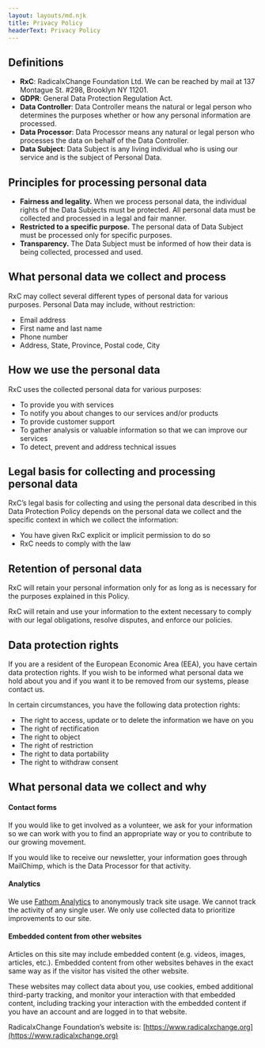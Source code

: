 ```yaml
---
layout: layouts/md.njk
title: Privacy Policy
headerText: Privacy Policy
---
```


## Definitions

- **RxC**: RadicalxChange Foundation Ltd. We can be reached by mail at 137 Montague St. #298, Brooklyn NY 11201.
- **GDPR**: General Data Protection Regulation Act.
- **Data Controller**: Data Controller means the natural or legal person who determines the purposes whether or how any personal information are processed.
- **Data Processor**: Data Processor means any natural or legal person who processes the data on behalf of the Data Controller.
- **Data Subject**: Data Subject is any living individual who is using our service and is the subject of Personal Data.

## Principles for processing personal data

- **Fairness and legality.** When we process personal data, the individual rights of the Data Subjects must be protected. All personal data must be collected and processed in a legal and fair manner.
- **Restricted to a specific purpose.** The personal data of Data Subject must be processed only for specific purposes.
- **Transparency.** The Data Subject must be informed of how their data is being collected, processed and used.

## What personal data we collect and process

RxC may collect several different types of personal data for various purposes. Personal Data may include, without restriction:

- Email address
- First name and last name
- Phone number
- Address, State, Province, Postal code, City

## How we use the personal data

RxC uses the collected personal data for various purposes:

- To provide you with services
- To notify you about changes to our services and/or products
- To provide customer support
- To gather analysis or valuable information so that we can improve our services
- To detect, prevent and address technical issues

## Legal basis for collecting and processing personal data

RxC’s legal basis for collecting and using the personal data described in this Data Protection Policy depends on the personal data we collect and the specific context in which we collect the information:

- You have given RxC explicit or implicit permission to do so
- RxC needs to comply with the law

## Retention of personal data

RxC will retain your personal information only for as long as is necessary for the purposes explained in this Policy.

RxC will retain and use your information to the extent necessary to comply with our legal obligations, resolve disputes, and enforce our policies.

## Data protection rights

If you are a resident of the European Economic Area (EEA), you have certain data protection rights. If you wish to be informed what personal data we hold about you and if you want it to be removed from our systems, please contact us.

In certain circumstances, you have the following data protection rights:

- The right to access, update or to delete the information we have on you
- The right of rectification
- The right to object
- The right of restriction
- The right to data portability
- The right to withdraw consent

## What personal data we collect and why

#### Contact forms

If you would like to get involved as a volunteer, we ask for your information so we can work with you to find an appropriate way or you to contribute to our growing movement.

If you would like to receive our newsletter, your information goes through MailChimp, which is the Data Processor for that activity.

#### Analytics

We use [Fathom Analytics](https://usefathom.com/) to anonymously track site usage. We cannot track the activity of any single user. We only use collected data to prioritize improvements to our site.

#### Embedded content from other websites

Articles on this site may include embedded content (e.g. videos, images, articles, etc.). Embedded content from other websites behaves in the exact same way as if the visitor has visited the other website.

These websites may collect data about you, use cookies, embed additional third-party tracking, and monitor your interaction with that embedded content, including tracking your interaction with the embedded content if you have an account and are logged in to that website.

RadicalxChange Foundation’s website is: [https://www.radicalxchange.org](https://www.radicalxchange.org)
